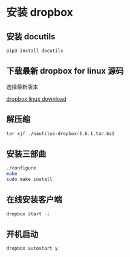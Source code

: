 # 安装 dropbox

## 安装 docutils

```sh
pip3 install docutils
```

## 下载最新 dropbox for linux 源码

选择最新版本

[dropbox linux download](https://linux.dropbox.com/packages/)

## 解压缩
```sh
tar xjf ./nautilus-dropbox-1.6.1.tar.bz2
```

## 安装三部曲
```sh
./configure
make
sudo make install
```

## 在线安装客户端

```sh
dropbox start -i
```

## 开机启动

```sh
dropbox autostart y
```
